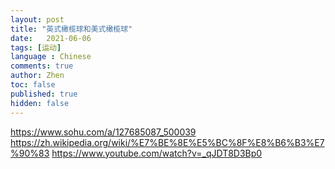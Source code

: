 ```yaml
---
layout: post
title: "英式橄榄球和美式橄榄球"
date:   2021-06-06
tags: [运动]
language : Chinese
comments: true
author: Zhen
toc: false
published: true
hidden: false
---
```

https://www.sohu.com/a/127685087_500039
https://zh.wikipedia.org/wiki/%E7%BE%8E%E5%BC%8F%E8%B6%B3%E7%90%83
https://www.youtube.com/watch?v=_qJDT8D3Bp0
<!--stackedit_data:
eyJoaXN0b3J5IjpbLTQ3MTI0MTgxXX0=
-->